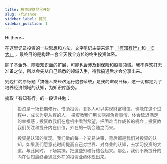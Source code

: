 ```yaml
---
title: 投资理财尽早开始
slug: /finance
sidebar_label: 首页
sidebar_position: 1
---
```


Hi there~

在这里记录投资的一些思想和方法，文字笔记主要来源于 [「有知有行」](https://youzhiyouxing.cn/)和 [「E 大」](https://weibo.com/chinaetfs) ，最终目的是构建一套全天候全方位的终生投资体系。

除了基金外，随着知识面的扩展，可能也会涉及到保险和股票领域。我不喜欢打无准备之仗，所以会先从自己熟悉的领域入手，待我搞通后才会分享出来。

则边栏的原标题「搞懂人类经济运行这套系统」是我的宏观目标，这一切都是为了培养经济领域的认知，为知识库服务。

摘取「有知有行」的一段话共勉：

> 投资是一场长期修行。借助投资，更多人可以实现财富增值，也能在这个过程中，成长为更从容的人。 投资教我们用长期视角看事情，体会延迟满足的幸福感；投资教我们在危机中看到希望，把困难当作成长的机会；投资教我们关注和提升内在价值，外在的一切会随之而来。
> 
> 投资是认知的变现。我们做的每一个交易决策，背后都是我们对投资的认知。如果我们愿意花时间提高自己对世界、对商业的认知，去学习投资的大道。与此同时，下场实操，把这些知和行结合起来。那么，我们不断提升的内在认知最终会通过外在的投资业绩体现出来。 